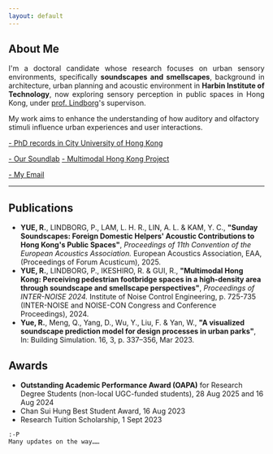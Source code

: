 ```yaml
---
layout: default
---
```


## About Me

<p style="text-align: justify;">
I'm a doctoral candidate whose research focuses on urban sensory environments, specifically <strong>soundscapes and smellscapes</strong>, background in architecture, urban planning and acoustic environment in <strong>Harbin Institute of Technology</strong>, now exploring sensory perception in public spaces in Hong Kong, under <a href="https://scholars.cityu.edu.hk/en/persons/plindbor">prof. Lindborg</a>'s supervison. 
</p>

My work aims to enhance the understanding of how auditory and olfactory stimuli influence urban experiences and user interactions.

<a href="https://scholars.cityu.edu.hk/en/persons/ranyue6">- PhD records in City University of Hong Kong</a>

<a href="https://soundlab.scm.cityu.edu.hk/">- Our Soundlab</a> <a href="https://mmhk.scm.cityu.edu.hk/">- Multimodal Hong Kong Project</a>

<a href="ranyue6-c@my.cityu.edu.hk">- My Email</a>

* * *

## Publications

*   **YUE, R.**, LINDBORG, P., LAM, L. H. R., LIN, A. L. & KAM, Y. C., **"Sunday Soundscapes: Foreign Domestic Helpers' Acoustic Contributions to Hong Kong's Public Spaces"**, _Proceedings of 11th Convention of the European Acoustics Association._ European Acoustics Association, EAA, (Proceedings of Forum Acusticum), 2025.
*   **YUE, R.**, LINDBORG, P., IKESHIRO, R. & GUI, R., **"Multimodal Hong Kong: Perceiving pedestrian footbridge spaces in a high-density area through soundscape and smellscape perspectives"**, _Proceedings of INTER-NOISE 2024._ Institute of Noise Control Engineering, p. 725-735 (INTER-NOISE and NOISE-CON Congress and Conference Proceedings), 2024.
*   **Yue, R.**, Meng, Q., Yang, D., Wu, Y., Liu, F. & Yan, W., **"A visualized soundscape prediction model for design processes in urban parks"**, In: Building Simulation. 16, 3, p. 337–356, Mar 2023.

## Awards

*   **Outstanding Academic Performance Award (OAPA)** for Research Degree Students (non-local UGC-funded students), 28 Aug 2025 and 16 Aug 2024
*   Chan Sui Hung Best Student Award, 16 Aug 2023
*   Research Tuition Scholarship, 1 Sept 2023


```
:-P
Many updates on the way……
```
